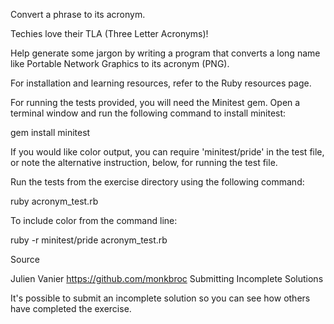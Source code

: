 

Convert a phrase to its acronym.

Techies love their TLA (Three Letter Acronyms)!

Help generate some jargon by writing a program that converts a long name like Portable Network Graphics to its acronym (PNG).

For installation and learning resources, refer to the Ruby resources page.

For running the tests provided, you will need the Minitest gem. Open a terminal window and run the following command to install minitest:

gem install minitest

If you would like color output, you can require 'minitest/pride' in the test file, or note the alternative instruction, below, for running the test file.

Run the tests from the exercise directory using the following command:

ruby acronym_test.rb

To include color from the command line:

ruby -r minitest/pride acronym_test.rb

Source

Julien Vanier https://github.com/monkbroc
Submitting Incomplete Solutions

It's possible to submit an incomplete solution so you can see how others have completed the exercise.
